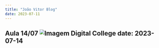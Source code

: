 ```yaml
---
title: "João Vitor Blog"
date: 2023-07-11
---
```


Aula 14/07
![Imagem Digital College](https://github.com/jv-farias/skills-github-pages/assets/84153149/acda88f6-a29b-4883-b0b6-5186c2a5635e)
date: 2023-07-14
---


